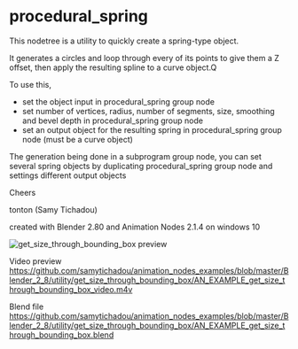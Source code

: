 # procedural_spring

This nodetree is a utility to quickly create a spring-type object.

It generates a circles and loop through every of its points to give them a Z offset, then apply the resulting spline to a curve object.Q

To use this,
- set the object input in procedural_spring group node
- set number of vertices, radius, number of segments, size, smoothing and bevel depth in procedural_spring group node
- set an output object for the resulting spring in procedural_spring group node (must be a curve object)

The generation being done in a subprogram group node, you can set several spring objects by duplicating procedural_spring group node and settings different output objects

Cheers

tonton (Samy Tichadou)

created with Blender 2.80 and Animation Nodes 2.1.4 on windows 10

![get_size_through_bounding_box preview](https://github.com/samytichadou/animation_nodes_examples/blob/master/Blender_2_8/utility/get_size_through_bounding_box/AN_EXAMPLE_get_size_through_bounding_box_preview.png)

Video preview
https://github.com/samytichadou/animation_nodes_examples/blob/master/Blender_2_8/utility/get_size_through_bounding_box/AN_EXAMPLE_get_size_through_bounding_box_video.m4v

Blend file
https://github.com/samytichadou/animation_nodes_examples/blob/master/Blender_2_8/utility/get_size_through_bounding_box/AN_EXAMPLE_get_size_through_bounding_box.blend


